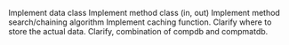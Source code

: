 Implement data class
Implement method class (in, out)
Implement method search/chaining algorithm
Implement caching function.
Clarify where to store the actual data.
Clarify, combination of compdb and compmatdb.
